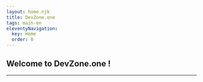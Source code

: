 ```yaml
---
layout: home.njk
title: DevZone.one
tags: main-en
eleventyNavigation:
  key: Home
  order: 0
---
```


## Welcome to DevZone.one !

---